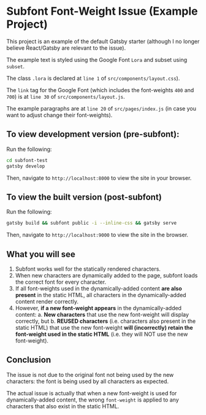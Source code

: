 # Subfont Font-Weight Issue (Example Project)

This project is an example of the default Gatsby starter (although I no longer believe React/Gatsby are relevant to the issue).

The example text is styled using the Google Font `Lora` and subset using `subset`.

The class `.lora` is declared at `line 1` of `src/components/layout.css`).

The `link` tag for the Google Font (which includes the font-weights `400` and `700`) is at `line 30` of `src/components/layout.js`.

The example paragraphs are at `line 20` of `src/pages/index.js` (in case you want to adjust change their font-weights).

## To view development version (pre-subfont):

Run the following:

```sh
cd subfont-test
gatsby develop
```

Then, navigate to `http://localhost:8000` to view the site in your browser.

## To view the built version (post-subfont)

Run the following:

```sh
gatsby build && subfont public -i --inline-css && gatsby serve
```

Then, navigate to `http://localhost:9000` to view the site in the browser.

## What you will see

1. Subfont works well for the statically rendered characters.
2. When new characters are dynamically added to the page, subfont loads the correct font for every character.
3. If all font-weights used in the dynamically-added content __are also present__ in the static HTML, all characters in the dynamically-added content render correctly.
4. However, __if a new font-weight appears__ in the dynamically-added content: 
    a. __New characters__ that use the new font-weight will display correctly, but
    b. __REUSED characters__ (i.e. characters also present in the static HTML) that use the new font-weight __will (incorrectly) retain the font-weight used in the static HTML__ (i.e. they will NOT use the new font-weight). 

## Conclusion

The issue is not due to the original font not being used by the new characters: the font is being used by all characters as expected. 

The actual issue is actually that when a new font-weight is used for dynamically-added content, the wrong `font-weight` is applied to any characters that also exist in the static HTML.
